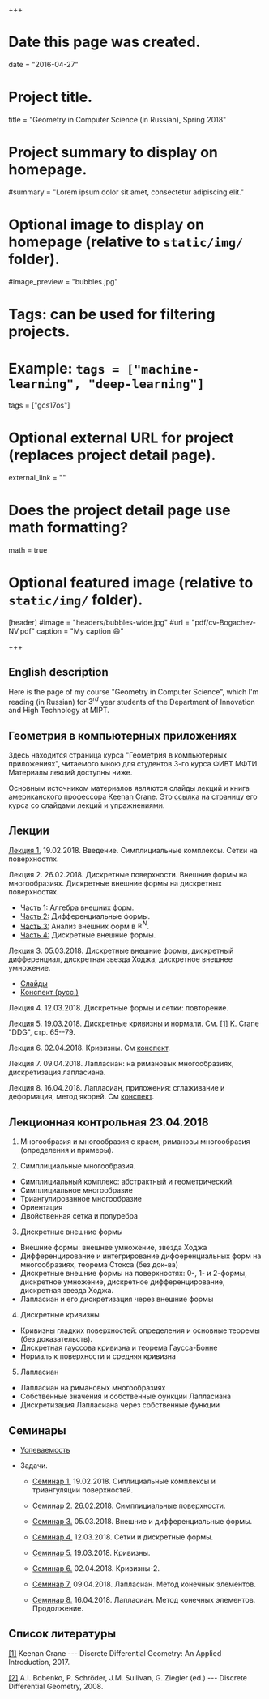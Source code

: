 +++
# Date this page was created.
date = "2016-04-27"

# Project title.
title = "Geometry in Computer Science (in Russian), Spring 2018"

# Project summary to display on homepage.
#summary = "Lorem ipsum dolor sit amet, consectetur adipiscing elit."

# Optional image to display on homepage (relative to `static/img/` folder).
#image_preview = "bubbles.jpg"

# Tags: can be used for filtering projects.
# Example: `tags = ["machine-learning", "deep-learning"]`
tags = ["gcs17os"]

# Optional external URL for project (replaces project detail page).
external_link = ""

# Does the project detail page use math formatting?
math = true

# Optional featured image (relative to `static/img/` folder).
[header]
#image = "headers/bubbles-wide.jpg"
#url = "pdf/cv-Bogachev-NV.pdf"
caption = "My caption :smile:"

+++



## English description

Here is the page of my course "Geometry in Computer Science", which I'm reading (in Russian) for $3^{rd}$ year students of the Department of Innovation and High Technology at MIPT. 




## Геометрия в компьютерных приложениях


Здесь находится страница курса "Геометрия в компьютерных приложениях", читаемого мною для студентов 3-го курса ФИВТ МФТИ. Материалы лекций доступны ниже. 

Основным источником материалов являются слайды лекций и книга американского профессора [Keenan Crane](http://www.cs.cmu.edu/~kmcrane/). Это [ссылка](http://brickisland.net/DDGFall2017/) на страницу его курса со слайдами лекций и упражнениями.

## Лекции

[Лекция 1.](http://brickisland.net/DDGFall2017/wp-content/uploads/2017/09/CMU_DDG_Fall2017_02_SimpicialComplex-1.pdf) 19.02.2018. Введение. Симплициальные комплексы. Сетки на поверхностях.

Лекция 2. 26.02.2018. Дискретные поверхности. Внешние формы на многообразиях. Дискретные внешние формы на дискретных поверхностях.
  
- [Часть 1:](http://brickisland.net/DDGFall2017/wp-content/uploads/2017/09/CMU_DDG_Fall2017_02_ExteriorAlgebra.pdf) Алгебра внешних форм.
- [Часть 2:](http://brickisland.net/DDGFall2017/wp-content/uploads/2017/09/CMU_DDG_Fall2017_02_DifferentialForms-1.pdf) Дифференциальные формы.
- [Часть 3:](http://brickisland.net/DDGFall2017/wp-content/uploads/2017/09/CMU_DDG_Fall2017_02_ExteriorCalculus.pdf) Анализ внешних форм в $\mathbb{R}^N$.
- [Часть 4:](http://brickisland.net/DDGFall2017/wp-content/uploads/2017/09/CMU_DDG_Fall2017_06_DiscreteExteriorCalculus.pdf) Дискретные внешние формы.

Лекция 3. 05.03.2018. Дискретные внешние формы, дискретный дифференциал, дискретная звезда Ходжа, дискретное внешнее умножение.

- [Слайды](http://brickisland.net/DDGSpring2016/wp-content/uploads/2016/04/DDG_CMUSpring2016_ExteriorCalculus.pdf)
- [Конспект (русс.)](lec-03.pdf)

Лекция 4. 12.03.2018. Дискретные формы и сетки: повторение.

Лекция 5. 19.03.2018. Дискретные кривизны и нормали. См. [[1]](http://www.cs.cmu.edu/~kmcrane/Projects/DGPDEC/paper.pdf) K. Crane "DDG", стр. 65--79.

Лекция 6. 02.04.2018. Кривизны. См [конспект](lec05-06.pdf). 

Лекция 7. 09.04.2018. Лапласиан: на римановых многообразиях, дискретизация лапласиана.

Лекция 8. 16.04.2018. Лапласиан, приложения: сглаживание и деформация, метод якорей. См [конспект](lec-07.pdf).



## Лекционная контрольная 23.04.2018

1. Многообразия и многообразия с краем, римановы многообразия (определения и примеры).

2. Симплициальные многообразия.

  - Симплициальный комплекс: абстрактный и геометрический.
  - Симплициальное многообразие
  - Триангулированное многообразие
  - Ориентация
  - Двойственная сетка и полуребра

3. Дискретные внешние формы

  - Внешние формы: внешнее умножение, звезда Ходжа
  - Дифференцирование и интегрирование дифференциальных форм на многообразиях, теорема Стокса (без док-ва)
  - Дискретные внешние формы на поверхностях: 0-, 1- и 2-формы, дискретное умножение, дискретное дифференцирование, дискретная звезда Ходжа.
  - Лапласиан и его дискретизация через внешние формы

4. Дискретные кривизны

  - Кривизны гладких поверхностей: определения и основные теоремы (без доказательств).
  - Дискретная гауссова кривизна и теорема Гаусса-Бонне
  - Нормаль к поверхности и средняя кривизна

5. Лапласиан

  - Лапласиан на римановых многообразиях
  - Собственные значения и собственные функции Лапласиана
  - Дискретизация Лапласиана через собственные функции

## Семинары


- [Успеваемость](https://docs.google.com/spreadsheets/d/e/2PACX-1vRVBM-23gUE-pgAdmGRTKOiTE-hcwfgIKym8-lFtXkbZmSpdvgoRvz7Vbio2ZQBWJskIlVjcuu56Hqw/pubhtml)

- Задачи.

  + [Семинар 1.](gcs-sem-spr-1.pdf) 19.02.2018. Сиплициальные комплексы и триангуляции поверхностей. 

  + [Семинар 2.](gcs-sem-spr-2.pdf) 26.02.2018. Симплициальные поверхности.
 
  + [Семинар 3.](gcs-sem-spr-3.pdf) 05.03.2018. Внешние и дифференциальные формы.

  + [Семинар 4.](gcs-sem-spr-4.pdf) 12.03.2018. Сетки и дискретные формы.

  + [Семинар 5.](gcs-sem-spr-5.pdf) 19.03.2018. Кривизны.
 
  + [Семинар 6.](gcs-sem-spr-6.pdf) 02.04.2018. Кривизны-2.

  + [Семинар 7.](gcs-sem-spr-7.pdf) 09.04.2018. Лапласиан. Метод конечных элементов.

  + [Семинар 8.](gcs-sem-spr-8.pdf) 16.04.2018. Лапласиан. Метод конечных элементов. Продолжение.

## Список литературы


[[1]](http://www.cs.cmu.edu/~kmcrane/Projects/DGPDEC/paper.pdf) Keenan Crane --- Discrete Differential Geometry: An Applied Introduction, 2017.

[[2]](Alexander_I._Bobenko.pdf) A.I. Bobenko, P. Schröder, J.M. Sullivan, G. Ziegler (ed.) --- Discrete Differential Geometry, 2008.

